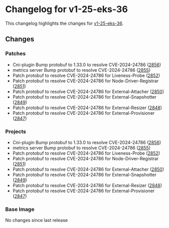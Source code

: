 # Changelog for v1-25-eks-36

This changelog highlights the changes for [v1-25-eks-36](https://github.com/aws/eks-distro/tree/v1-25-eks-36).

## Changes

### Patches
* Cni-plugin Bump protobuf to 1.33.0 to resolve CVE-2024-24786  ([2856](https://github.com/aws/eks-distro/pull/2856))
* metrics server Bump protobuf to resolve CVE-2024-24786 ([2855](https://github.com/aws/eks-distro/pull/2855))
* Patch protobuf to resolve CVE-2024-24786 for Liveness-Probe ([2852](https://github.com/aws/eks-distro/pull/2852))
* Patch protobuf to resolve CVE-2024-24786 for Node-Driver-Registrar ([2851](https://github.com/aws/eks-distro/pull/2851))
* Patch protobuf to resolve CVE-2024-24786 for External-Attacher ([2850](https://github.com/aws/eks-distro/pull/2850))
* Patch protobuf to resolve CVE-2024-24786 for External-Snapshotter ([2849](https://github.com/aws/eks-distro/pull/2849))
* Patch protobuf to resolve CVE-2024-24786 for External-Resizer ([2848](https://github.com/aws/eks-distro/pull/2848))
* Patch protobuf to resolve CVE-2024-24786 for External-Provisioner ([2847](https://github.com/aws/eks-distro/pull/2847))

### Projects
* Cni-plugin Bump protobuf to 1.33.0 to resolve CVE-2024-24786  ([2856](https://github.com/aws/eks-distro/pull/2856))
* metrics server Bump protobuf to resolve CVE-2024-24786 ([2855](https://github.com/aws/eks-distro/pull/2855))
* Patch protobuf to resolve CVE-2024-24786 for Liveness-Probe ([2852](https://github.com/aws/eks-distro/pull/2852))
* Patch protobuf to resolve CVE-2024-24786 for Node-Driver-Registrar ([2851](https://github.com/aws/eks-distro/pull/2851))
* Patch protobuf to resolve CVE-2024-24786 for External-Attacher ([2850](https://github.com/aws/eks-distro/pull/2850))
* Patch protobuf to resolve CVE-2024-24786 for External-Snapshotter ([2849](https://github.com/aws/eks-distro/pull/2849))
* Patch protobuf to resolve CVE-2024-24786 for External-Resizer ([2848](https://github.com/aws/eks-distro/pull/2848))
* Patch protobuf to resolve CVE-2024-24786 for External-Provisioner ([2847](https://github.com/aws/eks-distro/pull/2847))

### Base Image
No changes since last release

